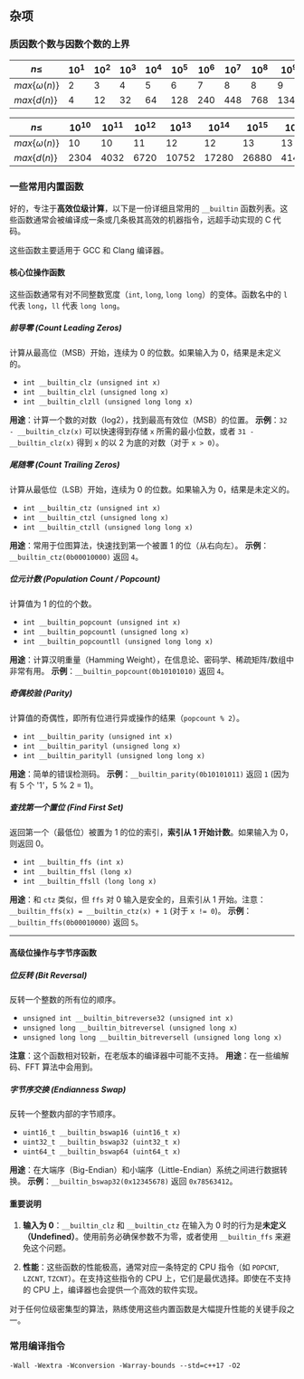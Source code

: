 ## 杂项
### 质因数个数与因数个数的上界
| $n\le$         | $10^{1}$ | $10^{2}$ | $10^{3}$ | $10^{4}$ | $10^{5}$ | $10^{6}$ | $10^{7}$ | $10^{8}$ | $10^{9}$ |
|------------|----------|----------|----------|----------|----------|----------|----------|----------|----------|
| $max\{\omega(n)\}$ | 2        | 3        | 4        | 5        | 6        | 7        | 8        | 8        | 9        |
| $max\{d(n)\}$ | 4        | 12       | 32       | 64       | 128      | 240      | 448      | 768      | 1344     |

| $n\le$         | $10^{10}$ | $10^{11}$ | $10^{12}$ | $10^{13}$ | $10^{14}$ | $10^{15}$ | $10^{16}$ | $10^{17}$ | $10^{18}$ |
|------------|-----------|-----------|-----------|-----------|-----------|-----------|-----------|-----------|-----------|
| $max\{\omega(n)\}$ | 10        | 10        | 11        | 12        | 12        | 13        | 13        | 14        | 15        |
| $max\{d(n)\}$ | 2304      | 4032      | 6720      | 10752     | 17280     | 26880     | 41472     | 64512     | 103680    |
### 一些常用内置函数
好的，专注于**高效位级计算**，以下是一份详细且常用的 `__builtin` 函数列表。这些函数通常会被编译成一条或几条极其高效的机器指令，远超手动实现的 C 代码。

这些函数主要适用于 GCC 和 Clang 编译器。

#### 核心位操作函数

这些函数通常有对不同整数宽度（`int`, `long`, `long long`）的变体。函数名中的 `l` 代表 `long`，`ll` 代表 `long long`。

##### 前导零 (Count Leading Zeros)
计算从最高位（MSB）开始，连续为 0 的位数。如果输入为 0，结果是未定义的。

*   `int __builtin_clz (unsigned int x)`
*   `int __builtin_clzl (unsigned long x)`
*   `int __builtin_clzll (unsigned long long x)`

**用途**：计算一个数的对数（log2），找到最高有效位（MSB）的位置。
**示例**：`32 - __builtin_clz(x)` 可以快速得到存储 `x` 所需的最小位数，或者 `31 - __builtin_clz(x)` 得到 `x` 的以 2 为底的对数（对于 `x > 0`）。

##### 尾随零 (Count Trailing Zeros)
计算从最低位（LSB）开始，连续为 0 的位数。如果输入为 0，结果是未定义的。

*   `int __builtin_ctz (unsigned int x)`
*   `int __builtin_ctzl (unsigned long x)`
*   `int __builtin_ctzll (unsigned long long x)`

**用途**：常用于位图算法，快速找到第一个被置 1 的位（从右向左）。
**示例**：`__builtin_ctz(0b00010000)` 返回 `4`。

##### 位元计数 (Population Count / Popcount)
计算值为 1 的位的个数。

*   `int __builtin_popcount (unsigned int x)`
*   `int __builtin_popcountl (unsigned long x)`
*   `int __builtin_popcountll (unsigned long long x)`

**用途**：计算汉明重量（Hamming Weight），在信息论、密码学、稀疏矩阵/数组中非常有用。
**示例**：`__builtin_popcount(0b10101010)` 返回 `4`。

##### 奇偶校验 (Parity)
计算值的奇偶性，即所有位进行异或操作的结果（`popcount % 2`）。

*   `int __builtin_parity (unsigned int x)`
*   `int __builtin_parityl (unsigned long x)`
*   `int __builtin_parityll (unsigned long long x)`

**用途**：简单的错误检测码。
**示例**：`__builtin_parity(0b10101011)` 返回 `1` (因为有 5 个 '1'，5 % 2 = 1)。

##### 查找第一个置位 (Find First Set)
返回第一个（最低位）被置为 1 的位的索引，**索引从 1 开始计数**。如果输入为 0，则返回 0。

*   `int __builtin_ffs (int x)`
*   `int __builtin_ffsl (long x)`
*   `int __builtin_ffsll (long long x)`

**用途**：和 `ctz` 类似，但 `ffs` 对 0 输入是安全的，且索引从 1 开始。注意：`__builtin_ffs(x) = __builtin_ctz(x) + 1` (对于 `x != 0`)。
**示例**：`__builtin_ffs(0b00010000)` 返回 `5`。

---

#### 高级位操作与字节序函数

##### 位反转 (Bit Reversal)
反转一个整数的所有位的顺序。

*   `unsigned int __builtin_bitreverse32 (unsigned int x)`
*   `unsigned long __builtin_bitreversel (unsigned long x)`
*   `unsigned long long __builtin_bitreversell (unsigned long long x)`

**注意**：这个函数相对较新，在老版本的编译器中可能不支持。
**用途**：在一些编解码、FFT 算法中会用到。

##### 字节序交换 (Endianness Swap)
反转一个整数内部的字节顺序。

*   `uint16_t __builtin_bswap16 (uint16_t x)`
*   `uint32_t __builtin_bswap32 (uint32_t x)`
*   `uint64_t __builtin_bswap64 (uint64_t x)`

**用途**：在大端序（Big-Endian）和小端序（Little-Endian）系统之间进行数据转换。
**示例**：`__builtin_bswap32(0x12345678)` 返回 `0x78563412`。


#### 重要说明

1.  **输入为 0**：`__builtin_clz` 和 `__builtin_ctz` 在输入为 0 时的行为是**未定义（Undefined）**。使用前务必确保参数不为零，或者使用 `__builtin_ffs` 来避免这个问题。

2.  **性能**：这些函数的性能极高，通常对应一条特定的 CPU 指令（如 `POPCNT`, `LZCNT`, `TZCNT`）。在支持这些指令的 CPU 上，它们是最优选择。即使在不支持的 CPU 上，编译器也会提供一个高效的软件实现。

对于任何位级密集型的算法，熟练使用这些内置函数是大幅提升性能的关键手段之一。

### 常用编译指令
```plain
-Wall -Wextra -Wconversion -Warray-bounds --std=c++17 -O2
```